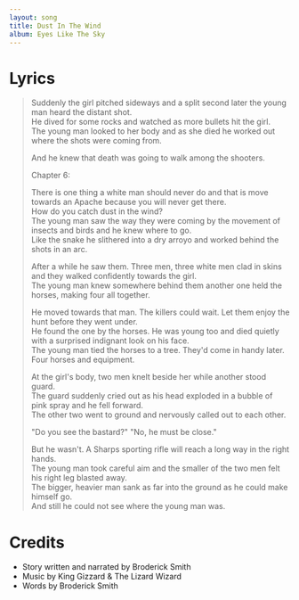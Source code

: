 ```yaml
---
layout: song
title: Dust In The Wind
album: Eyes Like The Sky
---
```


# Lyrics

> Suddenly the girl pitched sideways and a split second later the young man heard the distant shot.  
> He dived for some rocks and watched as more bullets hit the girl.  
> The young man looked to her body and as she died he worked out where the shots were coming from.  
>  
> And he knew that death was going to walk among the shooters.  
>  
> Chapter 6:  
>  
> There is one thing a white man should never do and that is move towards an Apache because you will never get there.  
> How do you catch dust in the wind?  
> The young man saw the way they were coming by the movement of insects and birds and he knew where to go.  
> Like the snake he slithered into a dry arroyo and worked behind the shots in an arc.  
>  
> After a while he saw them. Three men, three white men clad in skins and they walked confidently towards the girl.  
> The young man knew somewhere behind them another one held the horses, making four all together.  
>  
> He moved towards that man. The killers could wait. Let them enjoy the hunt before they went under.  
> He found the one by the horses. He was young too and died quietly with a surprised indignant look on his face.  
> The young man tied the horses to a tree. They'd come in handy later. Four horses and equipment.  
>  
> At the girl's body, two men knelt beside her while another stood guard.  
> The guard suddenly cried out as his head exploded in a bubble of pink spray and he fell forward.  
> The other two went to ground and nervously called out to each other.  
>  
> "Do you see the bastard?"   "No, he must be close."  
>  
> But he wasn't. A Sharps sporting rifle will reach a long way in the right hands.  
> The young man took careful aim and the smaller of the two men felt his right leg blasted away.  
> The bigger, heavier man sank as far into the ground as he could make himself go.  
> And still he could not see where the young man was.  

# Credits

* Story written and narrated by Broderick Smith
* Music by King Gizzard & The Lizard Wizard 
* Words by Broderick Smith 
